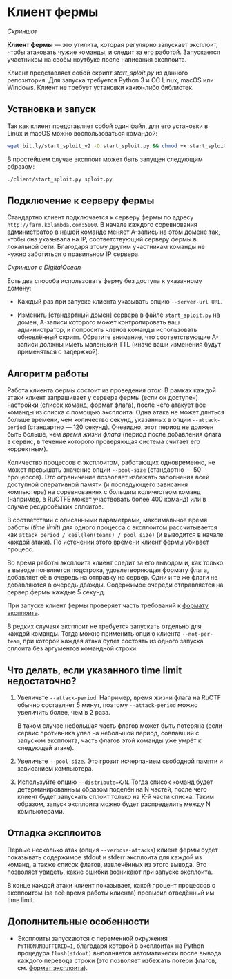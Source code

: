 Клиент фермы
============

*Скриншот*

**Клиент фермы** &mdash; это утилита, которая регулярно запускает эксплоит, чтобы атаковать чужие команды, и следит за его работой. Запускается участником на своём ноутбуке после написания эксплоита.

Клиент представляет собой скрипт *start_sploit.py* из данного репозитория. Для запуска требуется Python 3 и ОС Linux, macOS или Windows. Клиент не требует установки каких-либо библиотек.

## Установка и запуск

Так как клиент представляет собой один файл, для его установки в Linux и macOS можно воспользоваться командой:

```bash
wget bit.ly/start_sploit_v2 -O start_sploit.py && chmod +x start_sploit.py
```

В простейшем случае эксплоит может быть запущен следующим образом:

```bash
./client/start_sploit.py sploit.py
```

## Подключение к серверу фермы

Стандартно клиент подключается к серверу фермы по адресу `http://farm.kolambda.com:5000`. В начале каждого соревнования администратор в нашей команде меняет A-запись на этом домене так, чтобы она указывала на IP, соответствующий серверу фермы в локальной сети. Благодаря этому другим участникам команды не нужно заботиться о правильном IP сервера.

*Скриншот с DigitalOcean*

Есть два способа использовать ферму без доступа к указанному домену:

- Каждый раз при запуске клиента указывать опцию `--server-url URL`.

- Изменить [стандартный домен] сервера в файле `start_sploit.py` на домен, A-записи которого может контролировать ваш администратор, и попросить членов команды использовать обновлённый скрипт. Обратите внимание, что соответствующие A-записи должны иметь маленький TTL (иначе ваши изменения будут применяться с задержкой).

## Алгоритм работы

Работа клиента фермы состоит из проведения *атак*. В рамках каждой атаки клиент запрашивает у сервера фермы (если он доступен) настройки (список команд, формат флага), после чего атакует все команды из списка с помощью эксплоита. Одна атака не может длиться больше времени, чем количество секунд, указанных в опции `--attack-period` (стандартно &mdash; 120 секунд). Очевидно, этот период не должен быть больше, чем *время жизни флага* (период после добавления флага в сервис, в течение которого проверяющая система считает его корректным).

Количество процессов с эксплоитом, работающих одновременно, не может превышать значение опции `--pool-size` (стандартно &mdash; 50 процессов). Это ограничение позволяет избежать заполнения всей доступной оперативной памяти (и последующего зависания компьютера) на соревнованиях с большим количеством команд (например, в RuCTFE может участвовать более 400 команд) или в случае ресурсоёмких сплоитов.

В соответствии с описанными параметрами, максимальное время работы (*time limit*) для одного процесса с эксплоитом рассчитывается как `attack_period / ceil(len(teams) / pool_size)` (и выводится в начале каждой атаки). По истечении этого времени клиент фермы убивает процесс.

Во время работы эксплоита клиент следит за его выводом и, как только в выводе появляется подстрока, удовлетворяющая формату флага, добавляет её в очередь на отправку на сервер. Одни и те же флаги не добавляются в очередь дважды. Содержимое очереди отправляется на сервер фермы каждые 5 секунд.

При запуске клиент фермы проверяет часть требований к [формату эксплоита](docs/exploit_format.md).

В редких случаях эксплоит не требуется запускать отдельно для каждой команды. Тогда можно применить опцию клиента `--not-per-team`, при которой каждая атака будет состоять из одного запуска сплоита без аргументов командной строки.

## Что делать, если указанного time limit недостаточно?

1. Увеличьте `--attack-period`. Например, время жизни флага на RuCTF обычно составляет 5 минут, поэтому `--attack-period` можно увеличить более, чем в 2 раза.

    В таком случае небольшая часть флагов может быть потеряна (если сервис противника упал на небольшой период, совпавший с запуском эксплоита, часть флагов этой команды уже умрёт к следующей атаке).

2. Увеличьте `--pool-size`. Это грозит исчерпанием свободной памяти и зависанием компьютера.

3. Используйте опцию `--distribute=K/N`. Тогда список команд будет детерминированным образом поделён на N частей, после чего клиент будет запускать сплоит только на K-й части списка. Таким образом, запуск эксплоита можно будет распределить между N компьютерами.

## Отладка эксплоитов

Первые несколько атак (опция `--verbose-attacks`) клиент фермы будет показывать содержимое stdout и stderr эксплоита для каждой из команд, а также список флагов, извлечённых из этого вывода. Это позволяет увидеть, какие ошибки возникают при запуске эксплоита.

В конце каждой атаки клиент показывает, какой процент процессов с эксплоитом (за всё время работы клиента) превысил отведённый им time limit.

## Дополнительные особенности

- Эксплоиты запускаются с переменной окружения `PYTHONUNBUFFERED=1`, благодаря которой в эксплоитах на Python процедура `flush(stdout)` выполняется автоматически после вывода каждого перевода строки (это позволяет избежать потери флагов, см. [формат эксплоита](docs/exploit_format.md)).
